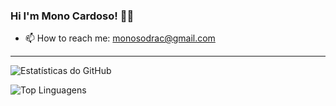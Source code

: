 ### Hi I'm Mono Cardoso! ✌🏻  
  
- 📫 How to reach me: monosodrac@gmail.com

---

![Estatísticas do GitHub](https://github-readme-stats.vercel.app/api?username=monosodrac&show_icons=true&count_private=true&hide=prs,issues,contribs&theme=dark)

![Top Linguagens](https://github-readme-stats.vercel.app/api/top-langs/?username=monosodrac&size_weight=0&count_weight=1&theme=dark)
